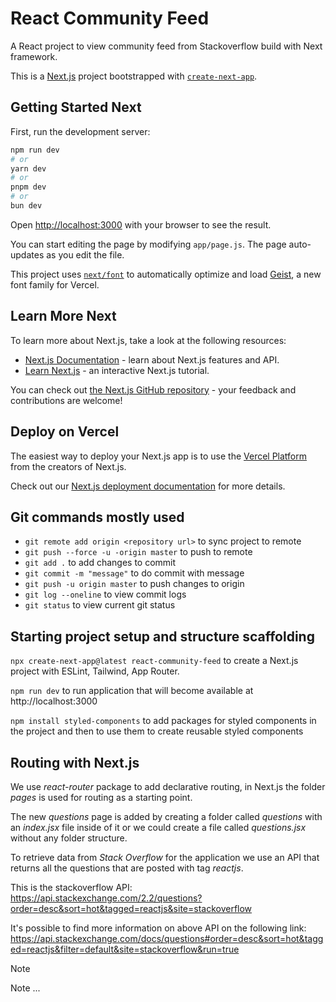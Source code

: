 # React Community Feed
A React project to view community feed from Stackoverflow build with Next framework.

This is a [Next.js](https://nextjs.org) project bootstrapped with [`create-next-app`](https://github.com/vercel/next.js/tree/canary/packages/create-next-app).

## Getting Started Next

First, run the development server:

```bash
npm run dev
# or
yarn dev
# or
pnpm dev
# or
bun dev
```

Open [http://localhost:3000](http://localhost:3000) with your browser to see the result.

You can start editing the page by modifying `app/page.js`. The page auto-updates as you edit the file.

This project uses [`next/font`](https://nextjs.org/docs/app/building-your-application/optimizing/fonts) to automatically optimize and load [Geist](https://vercel.com/font), a new font family for Vercel.

## Learn More Next

To learn more about Next.js, take a look at the following resources:

- [Next.js Documentation](https://nextjs.org/docs) - learn about Next.js features and API.
- [Learn Next.js](https://nextjs.org/learn) - an interactive Next.js tutorial.

You can check out [the Next.js GitHub repository](https://github.com/vercel/next.js) - your feedback and contributions are welcome!

## Deploy on Vercel

The easiest way to deploy your Next.js app is to use the [Vercel Platform](https://vercel.com/new?utm_medium=default-template&filter=next.js&utm_source=create-next-app&utm_campaign=create-next-app-readme) from the creators of Next.js.

Check out our [Next.js deployment documentation](https://nextjs.org/docs/app/building-your-application/deploying) for more details.

## Git commands mostly used
- `git remote add origin <repository url>` to sync project to remote
- `git push --force -u -origin master` to push to remote
- `git add .` to add changes to commit
- `git commit -m "message"` to do commit with message
- `git push -u origin master` to push changes to origin
- `git log --oneline` to view commit logs
- `git status` to view current git status

## Starting project setup and structure scaffolding
`npx create-next-app@latest react-community-feed` to create a Next.js project with ESLint, Tailwind, App Router.

`npm run dev` to run application that will become available at http://localhost:3000

`npm install styled-components` to add packages for styled components in the project and then to use them to create reusable styled components

## Routing with Next.js

We use _react-router_ package to add declarative routing, in Next.js the folder _pages_ is used for routing as a starting point.

The new _questions_ page is added by creating a folder called _questions_ with an _index.jsx_ file inside of it or we could create a file called _questions.jsx_ without any folder structure.

To retrieve data from _Stack Overflow_ for the application we use an API that returns all the questions that are posted with tag _reactjs_.

This is the stackoverflow API:
https://api.stackexchange.com/2.2/questions?order=desc&sort=hot&tagged=reactjs&site=stackoverflow

It's possible to find more information on above API on the following link:
https://api.stackexchange.com/docs/questions#order=desc&sort=hot&tagged=reactjs&filter=default&site=stackoverflow&run=true



> [!NOTE]
> Note ...